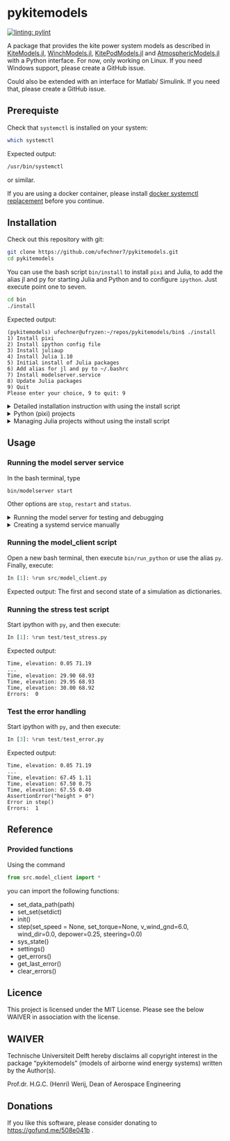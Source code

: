 # pykitemodels
[![linting: pylint](https://img.shields.io/badge/linting-pylint-yellowgreen)](https://github.com/pylint-dev/pylint)

A package that provides the kite power system models as described in [KiteModels.jl](https://ufechner7.github.io/KiteModels.jl/stable/), [WinchModels.jl](https://github.com/aenarete/WinchModels.jl), [KitePodModels.jl](https://github.com/aenarete/KitePodModels.jl) and [AtmosphericModels.jl](https://github.com/aenarete/AtmosphericModels.jl) 
with a Python interface. For now, only working on Linux. If you need Windows support, please create a GitHub issue.

Could also be extended with an interface for Matlab/ Simulink. If you need that, please create a GitHub issue.

## Prerequiste
Check that `systemctl` is installed on your system:
```bash
which systemctl
```
Expected output: 
```bash
/usr/bin/systemctl
```
or similar.

If you are using a docker container, please install [docker systemctl replacement](https://github.com/gdraheim/docker-systemctl-replacement) before you continue.

## Installation
Check out this repository with git:
```bash
git clone https://github.com/ufechner7/pykitemodels.git
cd pykitemodels
```

You can use the bash script `bin/install` to install `pixi` and Julia, to add the alias jl and py
for starting Julia and Python and to configure `ipython`. Just execute point one to seven.
```bash
cd bin
./install
```
Expected output:
```
(pykitemodels) ufechner@ufryzen:~/repos/pykitemodels/bin$ ./install 
1) Install pixi
2) Install ipython config file 
3) Install juliaup
4) Install Julia 1.10
5) Initial install of Julia packages
6) Add alias for jl and py to ~/.bashrc 
7) Install modelserver.service 
8) Update Julia packages
9) Quit
Please enter your choice, 9 to quit: 9
```
<details>
  <summary>Detailed installation instruction with using the install script</summary>
  
   ### pixi
   ```
   curl -fsSL https://pixi.sh/install.sh | bash
   ```

   ### Julia
   First, install the Julia installer `juliaup`:
   ```
   curl -fsSL https://install.julialang.org | sh
   ```
   Then, install Julia with the commands:
   ```
   juliaup add 1.10
   juliaup default 1.10
   ```
   Julia 1.10 is the current stable version at the time of writing, you can also use `juliaup` to install any other version.
</details>

<details>
  <summary>Python (pixi) projects</summary>
  
   ### Using pixi to create a new Python project
   **Remark:** Not needed if you just checkout this git repository.

   #### Create a new project

   ```
   pixi init new_project
   cd new_project
   pixi add python==3.8.19
   pixi add ipython
   pixi add numpy
   ```
   By default `conda` packages are installed, but with the parameter `--pypi` you can also install packages from the Python package index PyPI. You can specify version numbers, if you don't then the newest compatible version is installed.

   #### Use a project created with pixi
   ```bash
   pixi shell
   ```
   This gives you a project-specific prompt. From this prompt, you can launch for example `ipython`.
   Further reading: https://pixi.sh/latest/basic_usage/

   Alternatively, just use the script `bin/run_python`.
</details>
<details>
  <summary>Managing Julia projects without using the install script</summary>

   ### Installing the Julia packages
   Launch Julia with
   ```
   julia --project
   ```
   Then, execute in the Julia REPL:
   ```julia
   using Pkg
   Pkg.instantiate()
   ```
   ### Updating the Julia packages
   Launch Julia with
   ```
   julia --project
   ```
   Then, execute in the Julia REPL:
   ```julia
   using Pkg
   Pkg.update()
   ```
</details>

## Usage
### Running the model server service
In the bash terminal, type
```
bin/modelserver start
```
Other options are `stop`, `restart` and `status`.

<details>
  <summary>Running the model server for testing and debugging</summary>

   ### Running the model server for testing and debugging
   Start Julia by typing `jl`, and then execute:
   ```julia
   julia> "include(\"model_server.jl\")
   ```
</details>

<details>
  <summary>Creating a systemd service manually</summary>
  
   An example service file is provided: `utils/modelserver.service.template`.

   To install it, use the script `bin/install` and select option seven.

   Enable it with
   ```
   sudo systemctl enable modelserver.service
   ```
   Start it with
   ```
   sudo systemctl start modelserver.service
   ```
   After 10 s, check if it works with
   ```
   sudo systemctl status modelserver.service
   ```
   Expected output:
   ```
   fechner@ufryzen:/etc/systemd/system$ sudo systemctl status modelserver.service 
   ● modelserver.service - provide http functions for kite simulation
      Loaded: loaded (/etc/systemd/system/modelserver.service; enabled; vendor preset: enabled)
      Active: active (running) since Fri 2024-07-19 12:25:56 CEST; 20s ago
      Main PID: 41969 (run_modelserver)
         Tasks: 21 (limit: 37416)
      Memory: 445.5M
         CPU: 7.768s
      CGroup: /system.slice/modelserver.service
               ├─41969 /bin/bash /home/ufechner/repos/pykitemodels/bin/run_modelserver
               └─41973 /home/ufechner/.julia/juliaup/julia-1.10.4+0.x64.linux.gnu/bin/julia --project -t 2 --gcthreads=2,1 -e "include(\"model_server.jl\")"

   jul 19 12:26:02 ufryzen run_modelserver[41973]:   / __ \_  ____  ______ ____  ____
   jul 19 12:26:02 ufryzen run_modelserver[41973]:  / / / / |/_/ / / / __ `/ _ \/ __ \
   jul 19 12:26:02 ufryzen run_modelserver[41973]: / /_/ />  </ /_/ / /_/ /  __/ / / /
   jul 19 12:26:02 ufryzen run_modelserver[41973]: \____/_/|_|\__, /\__, /\___/_/ /_/
   jul 19 12:26:02 ufryzen run_modelserver[41973]:           /____//____/
   jul 19 12:26:02 ufryzen run_modelserver[41973]: [ Info: 📦 Version 1.5.12 (2024-06-18)
   jul 19 12:26:02 ufryzen run_modelserver[41973]: [ Info: ✅ Started server: http://127.0.0.1:8080
   jul 19 12:26:02 ufryzen run_modelserver[41973]: [ Info: 📖 Documentation: http://127.0.0.1:8080/docs
   jul 19 12:26:02 ufryzen run_modelserver[41973]: [ Info: 📊 Metrics: http://127.0.0.1:8080/docs/metrics
   ```

</details>


### Running the model_client script
Open a new bash terminal, then execute `bin/run_python` or use the alias `py`. Finally, execute:
```python
In [1]: %run src/model_client.py 
```
Expected output: The first and second state of a simulation as dictionaries.

### Running the stress test script
Start ipython with `py`, and then execute:
```python
In [1]: %run test/test_stress.py 
```
Expected output:
```
Time, elevation: 0.05 71.19
...
Time, elevation: 29.90 68.93
Time, elevation: 29.95 68.93
Time, elevation: 30.00 68.92
Errors:  0
```

### Test the error handling
Start ipython with `py`, and then execute:
```python
In [3]: %run test/test_error.py
```
Expected output:
```
Time, elevation: 0.05 71.19
...
Time, elevation: 67.45 1.11
Time, elevation: 67.50 0.75
Time, elevation: 67.55 0.40
AssertionError("height > 0")
Error in step()
Errors:  1
```
## Reference
### Provided functions
Using the command
```python
from src.model_client import *
```
you can import the following functions:
- set_data_path(path)
- set_set(setdict)
- init()
- step(set_speed = None, set_torque=None, v_wind_gnd=6.0, wind_dir=0.0, depower=0.25, steering=0.0)
- sys_state()
- settings()
- get_errors()
- get_last_error()
- clear_errors()

## Licence
This project is licensed under the MIT License. Please see the below WAIVER in association with the license.

## WAIVER
Technische Universiteit Delft hereby disclaims all copyright interest in the package “pykitemodels” (models of airborne wind energy systems) written by the Author(s).

Prof.dr. H.G.C. (Henri) Werij, Dean of Aerospace Engineering

## Donations
If you like this software, please consider donating to https://gofund.me/508e041b .
